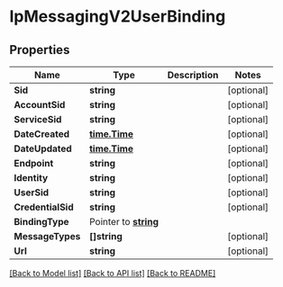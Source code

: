 # IpMessagingV2UserBinding

## Properties

Name | Type | Description | Notes
------------ | ------------- | ------------- | -------------
**Sid** | **string** |  |[optional] 
**AccountSid** | **string** |  |[optional] 
**ServiceSid** | **string** |  |[optional] 
**DateCreated** | [**time.Time**](time.Time.md) |  |[optional] 
**DateUpdated** | [**time.Time**](time.Time.md) |  |[optional] 
**Endpoint** | **string** |  |[optional] 
**Identity** | **string** |  |[optional] 
**UserSid** | **string** |  |[optional] 
**CredentialSid** | **string** |  |[optional] 
**BindingType** | Pointer to [**string**](UserBindingEnumBindingType.md) |  |
**MessageTypes** | **[]string** |  |[optional] 
**Url** | **string** |  |[optional] 

[[Back to Model list]](../README.md#documentation-for-models) [[Back to API list]](../README.md#documentation-for-api-endpoints) [[Back to README]](../README.md)


